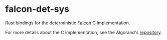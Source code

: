 # falcon-det-sys

Rust bindings for the deterministic [Falcon](https://falcon-sign.info/) C
implementation.

For more details about the C implementation, see the Algorand's
[repository](https://github.com/algorand/falcon).
